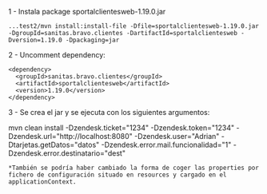 1 - Instala package sportalclientesweb-1.19.0.jar

    ...test2/mvn install:install-file -Dfile=sportalclientesweb-1.19.0.jar -DgroupId=sanitas.bravo.clientes -DartifactId=sportalclientesweb -Dversion=1.19.0 -Dpackaging=jar
	
	
2 - Uncomment dependency:
	
	<dependency>
      <groupId>sanitas.bravo.clientes</groupId>
      <artifactId>sportalclientesweb</artifactId>
      <version>1.19.0</version>
    </dependency>
	
	
3 - Se crea el jar y se ejecuta con los siguientes argumentos:

mvn clean install -Dzendesk.ticket="1234" -Dzendesk.token="1234" -Dzendesk.url="http://localhost:8080" -Dzendesk.user="Adrian" -Dtarjetas.getDatos="datos" -Dzendesk.error.mail.funcionalidad="1" -Dzendesk.error.destinatario="dest"

	*También se podría haber cambiado la forma de coger las properties por fichero de configuración situado en resources y cargado en el applicationContext.
